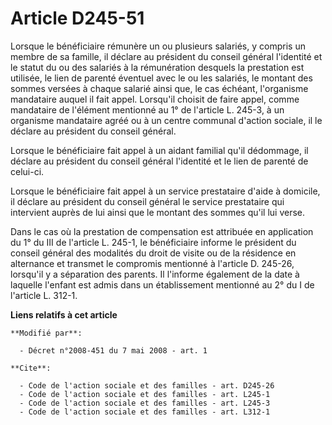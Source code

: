 # Article D245-51

Lorsque le bénéficiaire rémunère un ou plusieurs salariés, y compris un membre de sa famille, il déclare au président du
conseil général l'identité et le statut du ou des salariés à la rémunération desquels la prestation est utilisée, le lien de
parenté éventuel avec le ou les salariés, le montant des sommes versées à chaque salarié ainsi que, le cas échéant,
l'organisme mandataire auquel il fait appel. Lorsqu'il choisit de faire appel, comme mandataire de l'élément mentionné au 1°
de l'article L. 245-3, à un organisme mandataire agréé ou à un centre communal d'action sociale, il le déclare au président
du conseil général. 

Lorsque le bénéficiaire fait appel à un aidant familial qu'il dédommage, il déclare au président du conseil général
l'identité et le lien de parenté de celui-ci. 

Lorsque le bénéficiaire fait appel à un service prestataire d'aide à domicile, il déclare au président du conseil général le
service prestataire qui intervient auprès de lui ainsi que le montant des sommes qu'il lui verse. 

Dans le cas où la prestation de compensation est attribuée en application du 1° du III de l'article L. 245-1, le bénéficiaire
informe le président du conseil général des modalités du droit de visite ou de la résidence en alternance et transmet le
compromis mentionné à l'article D. 245-26, lorsqu'il y a séparation des parents. Il l'informe également de la date à laquelle
l'enfant est admis dans un établissement mentionné au 2° du I de l'article L. 312-1.

**Liens relatifs à cet article**

	**Modifié par**:

	  - Décret n°2008-451 du 7 mai 2008 - art. 1

	**Cite**:

	  - Code de l'action sociale et des familles - art. D245-26
	  - Code de l'action sociale et des familles - art. L245-1
	  - Code de l'action sociale et des familles - art. L245-3
	  - Code de l'action sociale et des familles - art. L312-1
